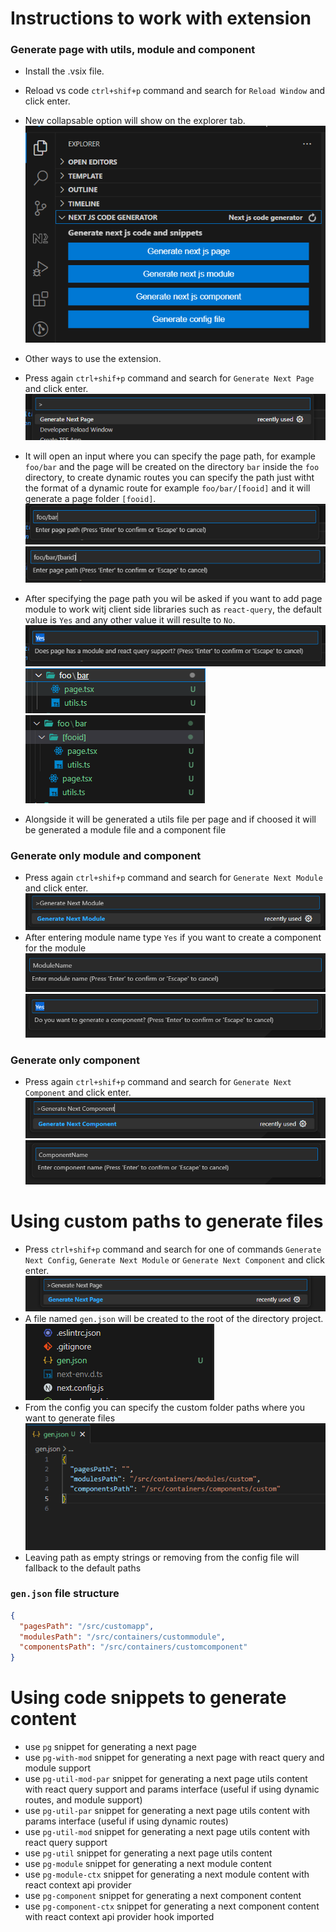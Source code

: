 # Instructions to work with extension

### Generate page with utils, module and component

- Install the .vsix file.
- Reload vs code `ctrl+shif+p` command and search for `Reload Window` and click enter.
- New collapsable option will show on the explorer tab.
  ![Alt text](assets/15.png)
- Other ways to use the extension.
- Press again `ctrl+shif+p` command and search for `Generate Next Page` and click enter.
  ![Alt text](assets/1.png)
- It will open an input where you can specify the page path, for example `foo/bar` and the page will be created on the directory `bar` inside the `foo` directory, to create dynamic routes you can specify the path just witht the format of a dynamic route for example `foo/bar/[fooid]` and it will generate a page folder `[fooid]`.
  ![Alt text](assets/2.png)
  ![Alt text](assets/3.png)
- After specifying the page path you wil be asked if you want to add page module to work witj client side libraries such as `react-query`, the default value is `Yes` and any other value it will resulte to `No`.
  ![Alt text](assets/4.png)
  ![Alt text](assets/5.png)
  ![Alt text](assets/6.png)

- Alongside it will be generated a utils file per page and if choosed it will be generated a module file and a component file

### Generate only module and component

- Press again `ctrl+shif+p` command and search for `Generate Next Module` and click enter.
  ![Alt text](assets/10.png)
- After entering module name type `Yes` if you want to create a component for the module
  ![Alt text](assets/11.png)
  ![Alt text](assets/12.png)

### Generate only component

- Press again `ctrl+shif+p` command and search for `Generate Next Component` and click enter.
  ![Alt text](assets/13.png)
  ![Alt text](assets/14.png)

# Using custom paths to generate files

- Press `ctrl+shif+p` command and search for one of commands `Generate Next Config`, `Generate Next Module` or `Generate Next Component` and click enter.
  ![Alt text](assets/7.1.png)
- A file named `gen.json` will be created to the root of the directory project.
  ![Alt text](assets/8.png)
- From the config you can specify the custom folder paths where you want to generate files
  ![Alt text](assets/9.png)
- Leaving path as empty strings or removing from the config file will fallback to the default paths

### `gen.json` file structure

```json
{
  "pagesPath": "/src/customapp",
  "modulesPath": "/src/containers/custommodule",
  "componentsPath": "/src/containers/customcomponent"
}
```

# Using code snippets to generate content

- use `pg` snippet for generating a next page
- use `pg-with-mod` snippet for generating a next page with react query and module support
- use `pg-util-mod-par` snippet for generating a next page utils content with react query support and params interface (useful if using dynamic routes, and module support)
- use `pg-util-par` snippet for generating a next page utils content with params interface (useful if using dynamic routes)
- use `pg-util-mod` snippet for generating a next page utils content with react query support
- use `pg-util` snippet for generating a next page utils content
- use `pg-module` snippet for generating a next module content
- use `pg-module-ctx` snippet for generating a next module content with react context api provider
- use `pg-component` snippet for generating a next component content
- use `pg-component-ctx` snippet for generating a next component content with react context api provider hook imported
